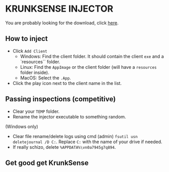 # KRUNKSENSE INJECTOR

You are probably looking for the download, click [here](//github.com/z3db0y/krunksense_injector/releases/latest).

## How to inject

- Click `Add Client`
    - Windows:
    Find the client folder. It should contain the client `exe` and a `resources`` folder.
    - Linux:
    Find the `AppImage` or the client folder (will have a `resources` folder inside).
    - MacOS:
    Select the `.App`.
- Click the play icon next to the client name in the list.

## Passing inspections (competitive)

- Clear your `TEMP` folder.
- Rename the injector executable to something random.

(Windows only)
- Clear file rename/delete logs using cmd (admin) `fsutil usn deletejournal /D C:`. Replace `C:` with the name of your drive if needed.
- If really schizo, delete `%APPDATA%\vn0a7945g7q894`.

## Get good get KrunkSense